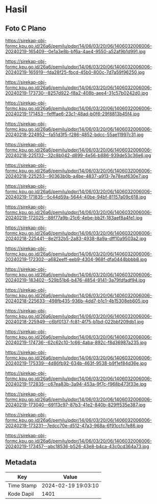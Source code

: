 # Hasil

## Foto C Plano

https://sirekap-obj-formc.kpu.go.id/26a6/pemilu/pdpr/14/06/03/20/06/1406032006006-20240219-165409--0e1a3e8b-bf6a-4ae4-9550-a52af9b1d991.jpg

https://sirekap-obj-formc.kpu.go.id/26a6/pemilu/pdpr/14/06/03/20/06/1406032006006-20240219-165919--fda28f25-fbcd-45b0-800c-7d7a59f96250.jpg

https://sirekap-obj-formc.kpu.go.id/26a6/pemilu/pdpr/14/06/03/20/06/1406032006006-20240219-173730--8257d922-f8a2-408b-aee4-31c57b0242d0.jpg

https://sirekap-obj-formc.kpu.go.id/26a6/pemilu/pdpr/14/06/03/20/06/1406032006006-20240219-171453--fefffae6-23c1-48ad-b0f6-29f8813b45f4.jpg

https://sirekap-obj-formc.kpu.go.id/26a6/pemilu/pdpr/14/06/03/20/06/1406032006006-20240218-224952--fa51d3f5-f286-4852-bdcc-55ae11997c31.jpg

https://sirekap-obj-formc.kpu.go.id/26a6/pemilu/pdpr/14/06/03/20/06/1406032006006-20240218-225132--32c8b042-d899-4e56-b886-939de53c36e6.jpg

https://sirekap-obj-formc.kpu.go.id/26a6/pemilu/pdpr/14/06/03/20/06/1406032006006-20240218-225253--90363b0b-a4be-4837-a913-7e78eaf630e7.jpg

https://sirekap-obj-formc.kpu.go.id/26a6/pemilu/pdpr/14/06/03/20/06/1406032006006-20240219-171835--5c44d59a-5644-40be-94bf-81157a09c618.jpg

https://sirekap-obj-formc.kpu.go.id/26a6/pemilu/pdpr/14/06/03/20/06/1406032006006-20240219-172025--88f77a9b-21c6-4ebe-bb2f-183aef8a4fe1.jpg

https://sirekap-obj-formc.kpu.go.id/26a6/pemilu/pdpr/14/06/03/20/06/1406032006006-20240218-225441--8e2f32b5-2a83-4938-8a9a-dff10a9503a2.jpg

https://sirekap-obj-formc.kpu.go.id/26a6/pemilu/pdpr/14/06/03/20/06/1406032006006-20240219-172302--a682eeff-eeb9-4304-968f-dfa0444bbbb8.jpg

https://sirekap-obj-formc.kpu.go.id/26a6/pemilu/pdpr/14/06/03/20/06/1406032006006-20240219-183402--529b51b6-b476-4854-9141-3a79fdfadf94.jpg

https://sirekap-obj-formc.kpu.go.id/26a6/pemilu/pdpr/14/06/03/20/06/1406032006006-20240218-225633--498fb435-936b-4dd7-b1c1-4b15308eb605.jpg

https://sirekap-obj-formc.kpu.go.id/26a6/pemilu/pdpr/14/06/03/20/06/1406032006006-20240218-225949--c6bf0137-fc81-4f75-b1bd-022bbf209db1.jpg

https://sirekap-obj-formc.kpu.go.id/26a6/pemilu/pdpr/14/06/03/20/06/1406032006006-20240219-174736--62c62c10-1c66-4aba-892c-f8d36987a235.jpg

https://sirekap-obj-formc.kpu.go.id/26a6/pemilu/pdpr/14/06/03/20/06/1406032006006-20240219-175339--4d86fb92-634b-463f-9538-b9f1ef84d36e.jpg

https://sirekap-obj-formc.kpu.go.id/26a6/pemilu/pdpr/14/06/03/20/06/1406032006006-20240219-172835--c67ea83b-3a94-453a-9f7c-f968b473f33e.jpg

https://sirekap-obj-formc.kpu.go.id/26a6/pemilu/pdpr/14/06/03/20/06/1406032006006-20240219-173040--69113c97-87b3-41e2-840b-829ff535e387.jpg

https://sirekap-obj-formc.kpu.go.id/26a6/pemilu/pdpr/14/06/03/20/06/1406032006006-20240219-173231--7edcc70e-d512-47a3-968a-6f91ccfc7e86.jpg

https://sirekap-obj-formc.kpu.go.id/26a6/pemilu/pdpr/14/06/03/20/06/1406032006006-20240219-173457--abc18536-b526-43e8-b4ca-43c0cd364a73.jpg


## Metadata

| Key        | Value               |
| ---------- | ------------------- |
| Time Stamp | 2024-02-19 19:03:10 |
| Kode Dapil | 1401                |



